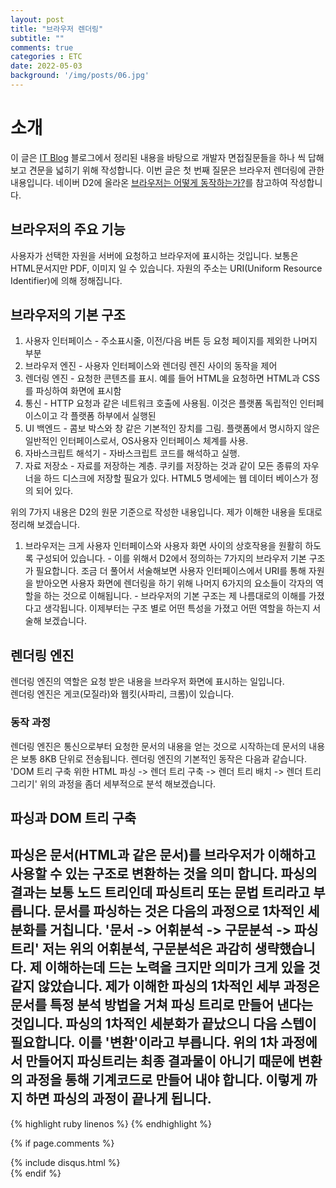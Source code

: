 ```yaml
---
layout: post
title: "브라우저 렌더링"
subtitle: ""
comments: true
categories : ETC
date: 2022-05-03
background: '/img/posts/06.jpg'
---
```

# 소개
이 글은 [IT Blog]() 블로그에서 정리된 내용을 바탕으로 개발자 면접질문들을 하나 씩 답해보고 견문을 넓히기 위해 작성합니다. 이번 글은 첫 번째 질문은 브라우저 렌더링에 관한 내용입니다.
네이버 D2에 올라온 [브라우저는 어떻게 동작하는가?]()를 참고하여 작성합니다.

## 브라우저의 주요 기능
사용자가 선택한 자원을 서버에 요청하고 브라우저에 표시하는 것입니다. 보통은 HTML문서지만 PDF, 이미지 일 수 있습니다. 자원의 주소는 URI(Uniform Resource Identifier)에 의해 정해집니다.

## 브라우저의 기본 구조
  1. 사용자 인터페이스 - 주소표시줄, 이전/다음 버튼 등 요청 페이지를 제외한 나머지 부분
  2. 브라우저 엔진 - 사용자 인터페이스와 렌더링 렌진 사이의 동작을 제어
  3. 렌더링 엔진 - 요청한 콘텐츠를 표시. 예를 들어 HTML을 요청하면 HTML과 CSS를 파싱하여 화면에 표시함
  4. 통신 - HTTP 요청과 같은 네트워크 호출에 사용됨. 이것은 플랫폼 독립적인 인터페이스이고 각 플랫폼 하부에서 실행된
  5. UI 백엔드 - 콤보 박스와 창 같은 기본적인 장치를 그림. 플랫폼에서 명시하지 않은 일반적인 인터페이스로서, OS사용자 인터페이스 체계를 사용.
  6. 자바스크립트 해석기 - 자바스크립트 코드를 해석하고 실행.
  7. 자료 저장소 - 자료를 저장하는 계층. 쿠키를 저장하는 것과 같이 모든 종류의 자우너을 하드 디스크에 저장할 필요가 있다. HTML5 명세에는 웹 데이터 베이스가 정의 되어 있다.
 
위의 7가지 내용은 D2의 원문 기준으로 작성한 내용입니다. 제가 이해한 내용을 토대로 정리해 보겠습니다.
  1. 브라우저는 크게 사용자 인터페이스와 사용자 화면 사이의 상호작용을 원활히 하도록 구성되어 있습니다. 
    - 이를 위해서 D2에서 정의하는 7가지의 브라우저 기본 구조가 필요합니다. 조금 더 풀어서 서술해보면 사용자 인터페이스에서 URI를 통해 자원을 받아오면 사용자 화면에 렌더링을 하기 위해 나머지 6가지의 요소들이 각자의 역할을 하는 것으로 이해됩니다.
    - 브라우저의 기본 구조는 제 나름대로의 이해를 가졌다고 생각됩니다. 이제부터는 구조 별로 어떤 특성을 가졌고 어떤 역할을 하는지 서술해 보겠습니다.

## 렌더링 엔진
렌더링 엔진의 역할은 요청 받은 내용을 브라우저 화면에 표시하는 일입니다.
<br>
렌더링 엔진은 게코(모질라)와 웹킷(사파리, 크롬)이 있습니다.

### 동작 과정
렌더링 엔진은 통신으로부터 요청한 문서의 내용을 얻는 것으로 시작하는데 문서의 내용은 보통 8KB 단위로 전송됩니다.
렌더링 엔진의 기본적인 동작은 다음과 같습니다.
'DOM 트리 구축 위한 HTML 파싱 -> 렌더 트리 구축 -> 렌더 트리 배치 -> 렌더 트리 그리기'
위의 과정을 좀더 세부적으로 분석 해보겠습니다.


## 파싱과 DOM 트리 구축
파싱은 문서(HTML과 같은 문서)를 브라우저가 이해하고 사용할 수 있는 구조로 변환하는 것을 의미 합니다. 파싱의 결과는 보통 노드 트리인데 파싱트리 또는 문법 트리라고 부릅니다.
문서를 파싱하는 것은 다음의 과정으로 1차적인 세분화를 거칩니다.
'문서 -> 어휘분석 -> 구문분석 -> 파싱트리'
저는 위의 어휘분석, 구문분석은 과감히 생략했습니다. 제 이해하는데 드는 노력을 크지만 의미가 크게 있을 것 같지 않았습니다. 제가 이해한 파싱의 1차적인 세부 과정은 문서를 특정 분석 방법을 거쳐 파싱 트리로 만들어 낸다는 것입니다.
파싱의 1차적인 세분화가 끝났으니 다음 스텝이 필요합니다. 이를 '변환'이라고 부릅니다. 위의 1차 과정에서 만들어지 파싱트리는 최종 결과물이 아니기 때문에 변환의 과정을 통해 기계코드로 만들어 내야 합니다. 이렇게 까지 하면 파싱의 과정이 끝나게 됩니다.
---

{% highlight ruby linenos %}
{% endhighlight %}

{% if page.comments %}
<div id="post-disqus" class="container">
{% include disqus.html %}
</div>
{% endif %}
